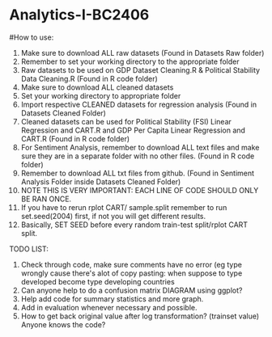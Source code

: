 # Analytics-I-BC2406


#How to use:

1. Make sure to download ALL raw datasets (Found in Datasets Raw folder)
2. Remember to set your working directory to the appropriate folder
3. Raw datasets to be used on GDP Dataset Cleaning.R & Political Stability Data Cleaning.R (Found in R code folder)
4. Make sure to download ALL cleaned datasets
5. Set your working directory to appropriate folder
6. Import respective CLEANED datasets for regression analysis (Found in Datasets Cleaned Folder)
7. Cleaned datasets can be used for Political Stability (FSI) Linear Regression and CART.R and GDP Per Capita Linear Regression and CART.R (Found in R code folder)
8. For Sentiment Analysis, remember to download ALL text files and make sure they are in a separate folder with no other files. (Found in R code folder)
9. Remember to download ALL txt files from github. (Found in Sentiment Analysis Folder inside Datasets Cleaned Folder)
10. NOTE THIS IS VERY IMPORTANT: EACH LINE OF CODE SHOULD ONLY BE RAN ONCE. 
11. If you have to rerun rplot CART/ sample.split remember to run set.seed(2004) first, if not you will get different results.
12. Basically, SET SEED before every random train-test split/rplot CART split.


TODO LIST:
1. Check through code, make sure comments have no error (eg type wrongly cause there's alot of copy pasting: when suppose to type developed become type developing countries
2. Can anyone help to do a confusion matrix DIAGRAM using ggplot?
3. Help add code for summary statistics and more graph. 
4. Add in evaluation whenever necessary and possible.
5. How to get back original value after log transformation? (trainset value) Anyone knows the code?
